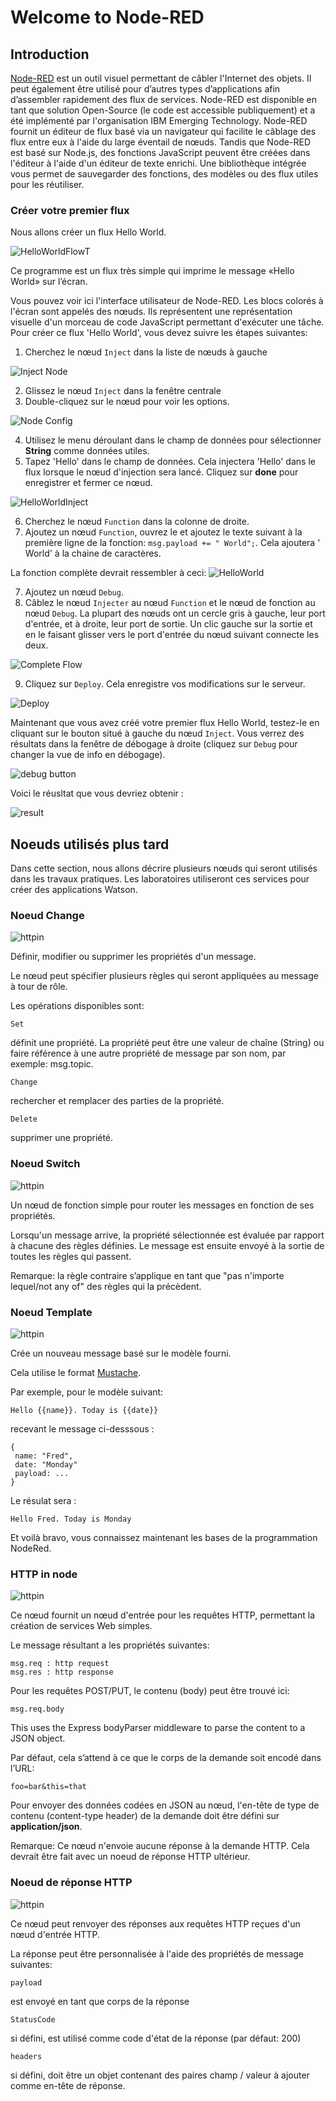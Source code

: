 # Welcome to Node-RED

## Introduction

[Node-RED](http://nodered.org) est un outil visuel permettant de câbler l'Internet des objets. Il peut également être utilisé pour d’autres types d’applications afin d’assembler rapidement des flux de services. Node-RED est disponible en tant que solution Open-Source (le code est accessible publiquement) et a été implémenté par l'organisation IBM Emerging Technology.
Node-RED fournit un éditeur de flux basé via un navigateur qui facilite le câblage des flux entre eux à l'aide du large éventail de nœuds.
Tandis que Node-RED est basé sur Node.js, des fonctions JavaScript peuvent être créées dans l'éditeur à l'aide d'un éditeur de texte enrichi. Une bibliothèque intégrée vous permet de sauvegarder des fonctions, des modèles ou des flux utiles pour les réutiliser.

### Créer votre premier flux

Nous allons créer un flux Hello World.

![HelloWorldFlowT](images/hello_world_flow.png)

Ce programme est un flux très simple qui imprime le message «Hello World» sur l’écran.

Vous pouvez voir ici l'interface utilisateur de Node-RED. Les blocs colorés à l'écran sont appelés des nœuds. Ils représentent une représentation visuelle d'un morceau de code JavaScript permettant d'exécuter une tâche. Pour créer ce flux 'Hello World', vous devez suivre les étapes suivantes:

1. Cherchez le nœud `Inject` dans la liste de nœuds à gauche

![Inject Node](images/inject-node.png)

2. Glissez le nœud `Inject` dans la fenêtre centrale
3. Double-cliquez sur le nœud pour voir les options.

![Node Config](images/node-config.png)

4. Utilisez le menu déroulant dans le champ de données pour sélectionner **String** comme données utiles.
5. Tapez 'Hello' dans le champ de données. Cela injectera 'Hello' dans le flux lorsque le nœud d'injection sera lancé. Cliquez sur **done** pour enregistrer et fermer ce nœud.

![HelloWorldInject](images/hello_world_inject_node.png)

6. Cherchez le nœud `Function` dans la colonne de droite.
7. Ajoutez un nœud `Function`, ouvrez le et ajoutez le texte suivant à la première ligne de la fonction: `msg.payload += " World";`. Cela ajoutera ' World' à la chaine de caractères.

La fonction complète devrait ressembler à ceci: ![HelloWorld](images/complete_hw_function.png)

7. Ajoutez un nœud `Debug`.
8. Câblez le nœud `Injecter` au nœud `Function` et le nœud de fonction au nœud `Debug`. La plupart des nœuds ont un cercle gris à gauche, leur port d'entrée, et à droite, leur port de sortie. Un clic gauche sur la sortie et en le faisant glisser vers le port d'entrée du nœud suivant connecte les deux.

![Complete Flow](images/complete-hw-flow.png)

9. Cliquez sur `Deploy`. Cela enregistre vos modifications sur le serveur.

![Deploy](images/deploy-button.png)

Maintenant que vous avez créé votre premier flux Hello World, testez-le en cliquant sur le bouton situé à gauche du nœud `Inject`. Vous verrez des résultats dans la fenêtre de débogage à droite (cliquez sur `Debug` pour changer la vue de info en débogage).

![debug button](images/debug.png)

Voici le réusltat que vous devriez obtenir :

![result](images/result.png)

## Noeuds utilisés plus tard

Dans cette section, nous allons décrire plusieurs nœuds qui seront utilisés dans les travaux pratiques. Les laboratoires utiliseront ces services pour créer des applications Watson.

### Noeud Change

![httpin](images/node_red_change.png)

Définir, modifier ou supprimer les propriétés d'un message.

Le nœud peut spécifier plusieurs règles qui seront appliquées au message à tour de rôle.

Les opérations disponibles sont:

    Set

définit une propriété. La propriété peut être une valeur de chaîne (String) ou faire référence à une autre propriété de message par son nom, par exemple: msg.topic.

    Change

rechercher et remplacer des parties de la propriété.

    Delete

supprimer une propriété.

### Noeud Switch

![httpin](images/node_red_switch.png)

Un nœud de fonction simple pour router les messages en fonction de ses propriétés.

Lorsqu'un message arrive, la propriété sélectionnée est évaluée par rapport à chacune des règles définies. Le message est ensuite envoyé à la sortie de toutes les règles qui passent.

Remarque: la règle contraire s’applique en tant que "pas n'importe lequel/not any of" des règles qui la précèdent.

### Noeud Template

![httpin](images/node_red_template.png)

Crée un nouveau message basé sur le modèle fourni.

Cela utilise le format [Mustache](https://github.com/janl/mustache.js).

Par exemple, pour le modèle suivant:

    Hello {{name}}. Today is {{date}}

recevant le message ci-desssous :

    {
     name: "Fred",
     date: "Monday"
     payload: ...
    }

Le résulat sera :

    Hello Fred. Today is Monday

Et voilà bravo, vous connaissez maintenant les bases de la programmation NodeRed.

### HTTP in node

![httpin](images/node_red_httpinput.png)

Ce nœud fournit un nœud d'entrée pour les requêtes HTTP, permettant la création de services Web simples.

Le message résultant a les propriétés suivantes:

    msg.req : http request
    msg.res : http response

Pour les requêtes POST/PUT, le contenu (body) peut être trouvé ici:

    msg.req.body

This uses the Express bodyParser middleware to parse the content to a JSON object.

Par défaut, cela s’attend à ce que le corps de la demande soit encodé dans l’URL:

    foo=bar&this=that

Pour envoyer des données codées en JSON au nœud, l'en-tête de type de contenu (content-type header) de la demande doit être défini sur **application/json**.

Remarque: Ce nœud n'envoie aucune réponse à la demande HTTP. Cela devrait être fait avec un noeud de réponse HTTP ultérieur.

### Noeud de réponse HTTP

![httpin](images/node_red_httpresponse.png)

Ce nœud peut renvoyer des réponses aux requêtes HTTP reçues d'un nœud d'entrée HTTP.

La réponse peut être personnalisée à l'aide des propriétés de message suivantes:

    payload

est envoyé en tant que corps de la réponse

    StatusCode

si défini, est utilisé comme code d'état de la réponse (par défaut: 200)

    headers

si défini, doit être un objet contenant des paires champ / valeur à ajouter comme en-tête de réponse.
